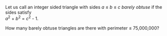 <p>Let us call an integer sided triangle with sides <var>a</var> ≤ <var>b</var> ≤ <var>c</var> <i>barely obtuse</i> if the sides satisfy <br /><var>a</var><sup>2</sup> + <var>b</var><sup>2</sup> = <var>c</var><sup>2</sup> - 1.</p>

<p>How many barely obtuse triangles are there with perimeter ≤ 75,000,000?</p>

